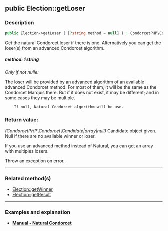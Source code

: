 ## public Election::getLoser

### Description    

```php
public Election->getLoser ( [?string method = null] ) : CondorcetPHP\Condorcet\Candidate|array|null
```

Get the natural Condorcet loser if there is one. Alternatively you can get the loser(s) from an advanced Condorcet algorithm.
    

##### **method:** *?string*   
*Only if not nulle:*    

The loser will be provided by an advanced algorithm of an available advanced Condorcet method. For most of them, it will be the same as the Condorcet Marquis there. But if it does not exist, it may be different; and in some cases they may be multiple.    

        If null, Natural Condorcet algorithm will be use.    


### Return value:   

*(CondorcetPHP\Condorcet\Candidate|array|null)* Candidate object given. Null if there are no available winner or loser.

If you use an advanced method instead of Natural, you can get an array with multiples losers.

Throw an exception on error.


---------------------------------------

### Related method(s)      

* [Election::getWinner](../Election%20Class/public%20Election--getWinner.md)    
* [Election::getResult](../Election%20Class/public%20Election--getResult.md)    

---------------------------------------

### Examples and explanation

* **[Manual - Natural Condorcet](https://github.com/julien-boudry/Condorcet/wiki/II-%23-C.-Result-%23-1.-Natural-Condorcet)**    
